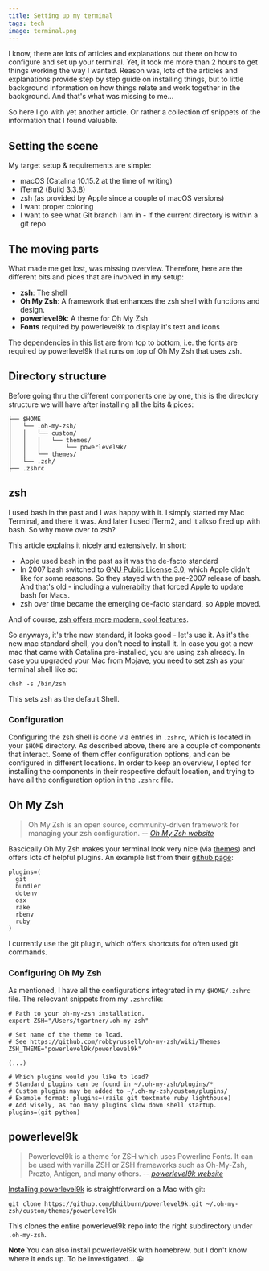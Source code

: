 ```yaml
---
title: Setting up my terminal
tags: tech
image: terminal.png
---
```


I know, there are lots of articles and explanations out there on how to configure and set up your terminal. Yet, it took me more than 2 hours to get things working the way I wanted. Reason was, lots of the articles and explanations provide step by step guide on installing things, but to little background information on how things relate and work together in the background. And that's what was missing to me...

So here I go with yet another article. Or rather a collection of snippets of the information that I found valuable.

## Setting the scene

My target setup & requirements are simple:

- macOS (Catalina 10.15.2 at the time of writing)
- iTerm2 (Build 3.3.8)
- zsh (as provided by Apple since a couple of macOS versions)
- I want proper coloring
- I want to see what Git branch I am in - if the current directory is within a git repo

## The moving parts

What made me get lost, was missing overview. Therefore, here are the different bits and pices that are involved in my setup:

- **zsh**: The shell
- **Oh My Zsh**: A framework that enhances the zsh shell with functions and design.
- **powerlevel9k**: A theme for Oh My Zsh
- **Fonts** required by powerlevel9k to display it's text and icons

The dependencies in this list are from top to bottom, i.e. the fonts are required by powerlevel9k that runs on top of Oh My Zsh that uses zsh.

## Directory structure

Before going thru the different components one by one, this is the directory structure we will have after installing all the bits & pices:

```
├── $HOME
│   └── .oh-my-zsh/
│   │   └── custom/
│   │   │   └── themes/
│   │   │       └── powerlevel9k/
│   │   └── themes/
│   └── .zsh/
├── .zshrc
```

## zsh

I used bash in the past and I was happy with it. I simply started my Mac Terminal, and there it was. And later I used iTerm2, and it alkso fired up with bash. So why move over to zsh?

This article explains it nicely and extensively. In short:

- Apple used bash in the past as it was the de-facto standard
- In 2007 bash switched to [GNU Public License 3.0](https://www.gnu.org/licenses/gpl-3.0.en.html), which Apple didn't like for some reasons. So they stayed with the pre-2007 release of bash. And that's old - including [a vulnerabilty](<https://www.wikiwand.com/en/Shellshock_(software_bug)>) that forced Apple to update bash for Macs.
- zsh over time became the emerging de-facto standard, so Apple moved.

And of course, [zsh offers more modern, cool features](https://www.howtogeek.com/362409/what-is-zsh-and-why-should-you-use-it-instead-of-bash/).

So anyways, it's trhe new standard, it looks good - let's use it. As it's the new mac standard shell, you don't need to install it. In case you got a new mac that came with Catalina pre-installed, you are using zsh already. In case you upgraded your Mac from Mojave, you need to set zsh as your terminal shell like so:

```shell
chsh -s /bin/zsh
```

This sets zsh as the default Shell.

### Configuration

Configuring the zsh shell is done via entries in `.zshrc`, which is located in your `$HOME` directory. As described above, there are a couple of components that interact. Some of them offer configuration options, and can be configured in different locations. In order to keep an overview, I opted for installing the components in their respective default location, and trying to have all the configuration option in the `.zshrc` file.

## Oh My Zsh

> Oh My Zsh is an open source, community-driven framework for managing your zsh configuration.
> -- <cite>[Oh My Zsh website](https://ohmyz.sh/)</cite>

Bascically Oh My Zsh makes your terminal look very nice (via [themes](https://github.com/ohmyzsh/ohmyzsh/wiki/Themes)) and offers lots of helpful plugins. An example list from their [github page](https://github.com/ohmyzsh/ohmyzsh):

```
plugins=(
  git
  bundler
  dotenv
  osx
  rake
  rbenv
  ruby
)
```

I currently use the git plugin, which offers shortcuts for often used git commands.

### Configuring Oh My Zsh

As mentioned, I have all the configurations integrated in my `$HOME/.zshrc` file. The relecvant snippets from my `.zshrc`file:

```shell
# Path to your oh-my-zsh installation.
export ZSH="/Users/tgartner/.oh-my-zsh"

# Set name of the theme to load.
# See https://github.com/robbyrussell/oh-my-zsh/wiki/Themes
ZSH_THEME="powerlevel9k/powerlevel9k"

(...)

# Which plugins would you like to load?
# Standard plugins can be found in ~/.oh-my-zsh/plugins/*
# Custom plugins may be added to ~/.oh-my-zsh/custom/plugins/
# Example format: plugins=(rails git textmate ruby lighthouse)
# Add wisely, as too many plugins slow down shell startup.
plugins=(git python)
```

## powerlevel9k

> Powerlevel9k is a theme for ZSH which uses Powerline Fonts. It can be used with vanilla ZSH or ZSH frameworks such as Oh-My-Zsh, Prezto, Antigen, and many others.
> -- <cite>[powerlevel9k website](https://github.com/Powerlevel9k/powerlevel9k)</cite>

[Installing powerlevel9k](https://github.com/Powerlevel9k/powerlevel9k/wiki/Install-Instructions#macos-with-homebrew) is straightforward on a Mac with git:

```shell
git clone https://github.com/bhilburn/powerlevel9k.git ~/.oh-my-zsh/custom/themes/powerlevel9k
```

This clones the entire powerlevel9k repo into the right subdirectory under `.oh-my-zsh`.

**Note** You can also install powerlevel9k with homebrew, but I don't know where it ends up. To be investigated... 😀
